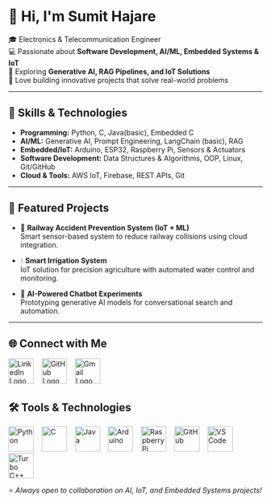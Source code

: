 # 👋 Hi, I'm Sumit Hajare  

🎓 Electronics & Telecommunication Engineer  
💻 Passionate about **Software Development, AI/ML, Embedded Systems & IoT**  
🌱 Exploring **Generative AI, RAG Pipelines, and IoT Solutions**  
🚀 Love building innovative projects that solve real-world problems  

---

## 🔧 Skills & Technologies  
- **Programming:** Python, C, Java(basic), Embedded C
- **AI/ML:** Generative AI, Prompt Engineering, LangChain (basic), RAG  
- **Embedded/IoT:** Arduino, ESP32, Raspberry Pi, Sensors & Actuators  
- **Software Development:** Data Structures & Algorithms, OOP, Linux, Git/GitHub  
- **Cloud & Tools:** AWS IoT, Firebase, REST APIs, Git  

---

## 📌 Featured Projects  
- 🚉 **Railway Accident Prevention System (IoT + ML)**  
   Smart sensor-based system to reduce railway collisions using cloud integration.  

- 💧 **Smart Irrigation System**  
   IoT solution for precision agriculture with automated water control and monitoring.  

- 🤖 **AI-Powered Chatbot Experiments**  
   Prototyping generative AI models for conversational search and automation.  

---

## 🌐 Connect with Me  


<p align="left">
  <!-- LinkedIn -->
  <a href="https://www.linkedin.com/in/sumit-hajare-3b562132b" style="text-decoration:none; border:none; outline:none;">
    <img src="https://cdn.jsdelivr.net/gh/devicons/devicon/icons/linkedin/linkedin-original.svg" width="50" height="50" alt="LinkedIn Logo"/></a>
  &nbsp;&nbsp;

  <!-- GitHub -->
  <a href="https://github.com/sumithajare11" style="text-decoration:none; border:none; outline:none;">
    <img src="https://cdn.jsdelivr.net/gh/devicons/devicon/icons/github/github-original.svg" width="50" height="50" alt="GitHub Logo"/></a>
  &nbsp;&nbsp;

  <!-- Gmail -->
  <a href="mailto:sumithajare2003@gmail.com" style="text-decoration:none; border:none; outline:none;">
    <img src="https://cdn-icons-png.flaticon.com/512/5968/5968534.png" width="50" height="50" alt="Gmail Logo"/></a>
</p>







## 🛠️ Tools & Technologies

<p align="left">
  <img src="https://cdn.jsdelivr.net/gh/devicons/devicon/icons/python/python-original.svg" width="50" height="50" alt="Python"/>
    &nbsp;&nbsp;
  <img src="https://cdn.jsdelivr.net/gh/devicons/devicon/icons/c/c-original.svg" width="50" height="50" alt="C"/>
    &nbsp;&nbsp;
  <img src="https://cdn.jsdelivr.net/gh/devicons/devicon/icons/java/java-original.svg" width="50" height="50" alt="Java"/>
    &nbsp;&nbsp;
  <img src="https://cdn.jsdelivr.net/gh/devicons/devicon/icons/arduino/arduino-original.svg" width="50" height="50" alt="Arduino"/>
    &nbsp;&nbsp;
  <img src="https://cdn.jsdelivr.net/gh/devicons/devicon/icons/raspberrypi/raspberrypi-original.svg" width="50" height="50" alt="Raspberry Pi"/>
    &nbsp;&nbsp;
  <img src="https://cdn.jsdelivr.net/gh/devicons/devicon/icons/github/github-original.svg" width="50" height="50" alt="GitHub"/>
    &nbsp;&nbsp;
  <img src="https://cdn.jsdelivr.net/gh/devicons/devicon/icons/vscode/vscode-original.svg" width="50" height="50" alt="VS Code"/>
    &nbsp;&nbsp;
  <img src="https://img.icons8.com/color/48/c-plus-plus-logo.png" width="50" height="50" alt="Turbo C++"/>
</p>






⭐ *Always open to collaboration on AI, IoT, and Embedded Systems projects!*  

